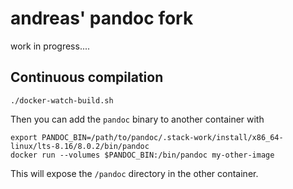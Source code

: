 # andreas' pandoc fork

work in progress....

## Continuous compilation

```
./docker-watch-build.sh
```

Then you can add the `pandoc` binary to another container with

```
export PANDOC_BIN=/path/to/pandoc/.stack-work/install/x86_64-linux/lts-8.16/8.0.2/bin/pandoc
docker run --volumes $PANDOC_BIN:/bin/pandoc my-other-image
```

This will expose the `/pandoc` directory in the other container.
